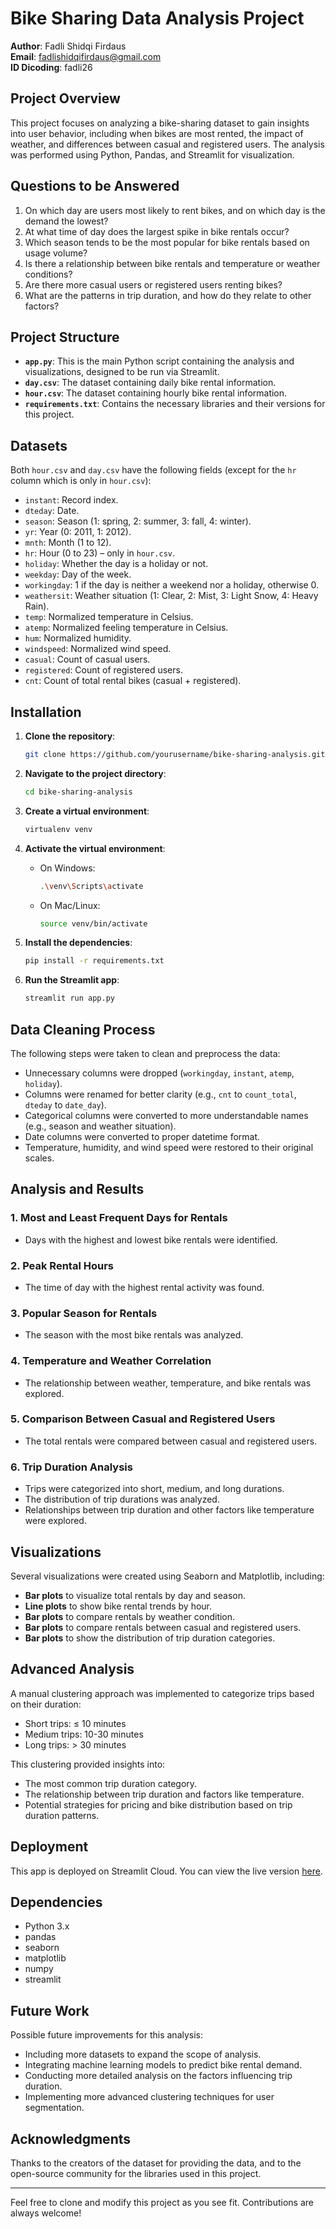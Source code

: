 # Bike Sharing Data Analysis Project

**Author**: Fadli Shidqi Firdaus  
**Email**: fadlishidqifirdaus@gmail.com  
**ID Dicoding**: fadli26

## Project Overview

This project focuses on analyzing a bike-sharing dataset to gain insights into user behavior, including when bikes are most rented, the impact of weather, and differences between casual and registered users. The analysis was performed using Python, Pandas, and Streamlit for visualization.

## Questions to be Answered

1. On which day are users most likely to rent bikes, and on which day is the demand the lowest?
2. At what time of day does the largest spike in bike rentals occur?
3. Which season tends to be the most popular for bike rentals based on usage volume?
4. Is there a relationship between bike rentals and temperature or weather conditions?
5. Are there more casual users or registered users renting bikes?
6. What are the patterns in trip duration, and how do they relate to other factors?

## Project Structure

- **`app.py`**: This is the main Python script containing the analysis and visualizations, designed to be run via Streamlit.
- **`day.csv`**: The dataset containing daily bike rental information.
- **`hour.csv`**: The dataset containing hourly bike rental information.
- **`requirements.txt`**: Contains the necessary libraries and their versions for this project.

## Datasets

Both `hour.csv` and `day.csv` have the following fields (except for the `hr` column which is only in `hour.csv`):

- `instant`: Record index.
- `dteday`: Date.
- `season`: Season (1: spring, 2: summer, 3: fall, 4: winter).
- `yr`: Year (0: 2011, 1: 2012).
- `mnth`: Month (1 to 12).
- `hr`: Hour (0 to 23) – only in `hour.csv`.
- `holiday`: Whether the day is a holiday or not.
- `weekday`: Day of the week.
- `workingday`: 1 if the day is neither a weekend nor a holiday, otherwise 0.
- `weathersit`: Weather situation (1: Clear, 2: Mist, 3: Light Snow, 4: Heavy Rain).
- `temp`: Normalized temperature in Celsius.
- `atemp`: Normalized feeling temperature in Celsius.
- `hum`: Normalized humidity.
- `windspeed`: Normalized wind speed.
- `casual`: Count of casual users.
- `registered`: Count of registered users.
- `cnt`: Count of total rental bikes (casual + registered).

## Installation

1. **Clone the repository**:
    ```bash
    git clone https://github.com/yourusername/bike-sharing-analysis.git
    ```

2. **Navigate to the project directory**:
    ```bash
    cd bike-sharing-analysis
    ```

3. **Create a virtual environment**:
    ```bash
    virtualenv venv
    ```

4. **Activate the virtual environment**:
   - On Windows:
     ```bash
     .\venv\Scripts\activate
     ```
   - On Mac/Linux:
     ```bash
     source venv/bin/activate
     ```

5. **Install the dependencies**:
    ```bash
    pip install -r requirements.txt
    ```

6. **Run the Streamlit app**:
    ```bash
    streamlit run app.py
    ```

## Data Cleaning Process

The following steps were taken to clean and preprocess the data:
- Unnecessary columns were dropped (`workingday`, `instant`, `atemp`, `holiday`).
- Columns were renamed for better clarity (e.g., `cnt` to `count_total`, `dteday` to `date_day`).
- Categorical columns were converted to more understandable names (e.g., season and weather situation).
- Date columns were converted to proper datetime format.
- Temperature, humidity, and wind speed were restored to their original scales.

## Analysis and Results

### 1. **Most and Least Frequent Days for Rentals**  
   - Days with the highest and lowest bike rentals were identified.

### 2. **Peak Rental Hours**  
   - The time of day with the highest rental activity was found.

### 3. **Popular Season for Rentals**  
   - The season with the most bike rentals was analyzed.

### 4. **Temperature and Weather Correlation**  
   - The relationship between weather, temperature, and bike rentals was explored.

### 5. **Comparison Between Casual and Registered Users**  
   - The total rentals were compared between casual and registered users.

### 6. **Trip Duration Analysis**
   - Trips were categorized into short, medium, and long durations.
   - The distribution of trip durations was analyzed.
   - Relationships between trip duration and other factors like temperature were explored.

## Visualizations

Several visualizations were created using Seaborn and Matplotlib, including:
- **Bar plots** to visualize total rentals by day and season.
- **Line plots** to show bike rental trends by hour.
- **Bar plots** to compare rentals by weather condition.
- **Bar plots** to compare rentals between casual and registered users.
- **Bar plots** to show the distribution of trip duration categories.

## Advanced Analysis

A manual clustering approach was implemented to categorize trips based on their duration:
- Short trips: ≤ 10 minutes
- Medium trips: 10-30 minutes
- Long trips: > 30 minutes

This clustering provided insights into:
- The most common trip duration category.
- The relationship between trip duration and factors like temperature.
- Potential strategies for pricing and bike distribution based on trip duration patterns.

## Deployment

This app is deployed on Streamlit Cloud. You can view the live version [here](https://bike-sharing-analytic-fadlishidqi.streamlit.app/).

## Dependencies

- Python 3.x
- pandas
- seaborn
- matplotlib
- numpy
- streamlit

## Future Work

Possible future improvements for this analysis:
- Including more datasets to expand the scope of analysis.
- Integrating machine learning models to predict bike rental demand.
- Conducting more detailed analysis on the factors influencing trip duration.
- Implementing more advanced clustering techniques for user segmentation.

## Acknowledgments

Thanks to the creators of the dataset for providing the data, and to the open-source community for the libraries used in this project.

---

Feel free to clone and modify this project as you see fit. Contributions are always welcome!

